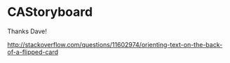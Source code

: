 CAStoryboard
============

Thanks Dave!

http://stackoverflow.com/questions/11602974/orienting-text-on-the-back-of-a-flipped-card
